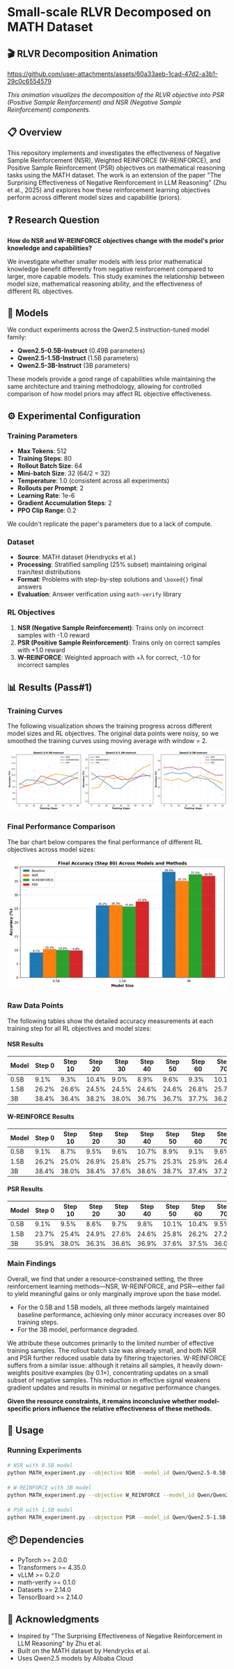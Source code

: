 # Small-scale RLVR Decomposed on MATH Dataset

## 🎬 RLVR Decomposition Animation

https://github.com/user-attachments/assets/60a33aeb-1cad-47d2-a3b1-29c0c6554579

*This animation visualizes the decomposition of the RLVR objective into PSR (Positive Sample Reinforcement) and NSR (Negative Sample Reinforcement) components.*

## 📋 Overview

This repository implements and investigates the effectiveness of Negative Sample Reinforcement (NSR), Weighted REINFORCE (W-REINFORCE), and Positive Sample Reinforcement (PSR) objectives on mathematical reasoning tasks using the MATH dataset. The work is an extension of the paper "The Surprising Effectiveness of Negative Reinforcement in LLM Reasoning" (Zhu et al., 2025) and explores how these reinforcement learning objectives perform across different model sizes and capabilitie (priors).

## ❓ Research Question

**How do NSR and W-REINFORCE objectives change with the model's prior knowledge and capabilities?**

We investigate whether smaller models with less prior mathematical knowledge benefit differently from negative reinforcement compared to larger, more capable models. This study examines the relationship between model size, mathematical reasoning ability, and the effectiveness of different RL objectives.

## 🤖 Models

We conduct experiments across the Qwen2.5 instruction-tuned model family:

- **Qwen2.5-0.5B-Instruct** (0.49B parameters)
- **Qwen2.5-1.5B-Instruct** (1.5B parameters) 
- **Qwen2.5-3B-Instruct** (3B parameters)

These models provide a good range of capabilities while maintaining the same architecture and training methodology, allowing for controlled comparison of how model priors may affect RL objective effectiveness.

## ⚙️ Experimental Configuration

### Training Parameters
- **Max Tokens**: 512
- **Training Steps**: 80
- **Rollout Batch Size**: 64
- **Mini-batch Size**: 32 (64/2 = 32)
- **Temperature**: 1.0 (consistent across all experiments)
- **Rollouts per Prompt**: 2
- **Learning Rate**: 1e-6
- **Gradient Accumulation Steps**: 2
- **PPO Clip Range**: 0.2

We couldn't replicate the paper's parameters due to a lack of compute. 

### Dataset
- **Source**: MATH dataset (Hendrycks et al.)
- **Processing**: Stratified sampling (25% subset) maintaining original train/test distributions
- **Format**: Problems with step-by-step solutions and `\boxed{}` final answers
- **Evaluation**: Answer verification using `math-verify` library

### RL Objectives
1. **NSR (Negative Sample Reinforcement)**: Trains only on incorrect samples with -1.0 reward
2. **PSR (Positive Sample Reinforcement)**: Trains only on correct samples with +1.0 reward  
3. **W-REINFORCE**: Weighted approach with +λ for correct, -1.0 for incorrect samples

## 📊 Results (Pass#1)

### Training Curves

The following visualization shows the training progress across different model sizes and RL objectives. The original data points were noisy, so we smoothed the training curves using moving average with window = 2. 

![Training Curves](visualizations/training_curves_smoothed.png) 

### Final Performance Comparison

The bar chart below compares the final performance of different RL objectives across model sizes:

![Final Performance Comparison](visualizations/final_performance_comparison.png)

### Raw Data Points

The following tables show the detailed accuracy measurements at each training step for all RL objectives and model sizes:

#### NSR Results

| Model | Step 0 | Step 10 | Step 20 | Step 30 | Step 40 | Step 50 | Step 60 | Step 70 | Step 80 |
|-------|--------|---------|---------|---------|---------|---------|---------|---------|---------|
| 0.5B  | 9.1%   | 9.3%    | 10.4%   | 9.0%    | 8.9%    | 9.6%    | 9.3%    | 10.1%   | 10.3%   |
| 1.5B  | 26.2%  | 26.6%   | 24.5%   | 24.5%   | 24.6%   | 24.6%   | 26.8%   | 25.7%   | 26.3%   |
| 3B    | 38.4%  | 36.4%   | 38.2%   | 38.0%   | 36.7%   | 36.7%   | 37.7%   | 36.2%   | 35.1%   |

#### W-REINFORCE Results

| Model | Step 0 | Step 10 | Step 20 | Step 30 | Step 40 | Step 50 | Step 60 | Step 70 | Step 80 |
|-------|--------|---------|---------|---------|---------|---------|---------|---------|---------|
| 0.5B  | 9.1%   | 8.7%    | 9.5%    | 9.6%    | 10.7%   | 8.9%    | 9.1%    | 9.6%    | 10.0%   |
| 1.5B  | 26.2%  | 25.0%   | 26.9%   | 25.8%   | 25.7%   | 25.3%   | 25.9%   | 26.4%   | 25.8%   |
| 3B    | 38.4%  | 38.0%   | 38.4%   | 37.6%   | 38.6%   | 38.7%   | 37.4%   | 37.2%   | 37.5%   |

#### PSR Results

| Model | Step 0 | Step 10 | Step 20 | Step 30 | Step 40 | Step 50 | Step 60 | Step 70 | Step 80 |
|-------|--------|---------|---------|---------|---------|---------|---------|---------|---------|
| 0.5B  | 9.1%   | 9.5%    | 8.6%    | 9.7%    | 9.8%    | 10.1%   | 10.4%   | 9.5%    | 9.8%    |
| 1.5B  | 23.7%  | 25.4%   | 24.9%   | 27.6%   | 24.6%   | 25.8%   | 26.2%   | 27.2%   | 27.6%   |
| 3B    | 35.9%  | 38.0%   | 36.3%   | 36.6%   | 36.9%   | 37.6%   | 37.5%   | 36.0%   | 36.9%   |

### Main Findings

Overall, we find that under a resource-constrained setting, the three reinforcement learning methods—NSR, W-REINFORCE, and PSR—either fail to yield meaningful gains or only marginally improve upon the base model.

* For the 0.5B and 1.5B models, all three methods largely maintained baseline performance, achieving only minor accuracy increases over 80 training steps.
* For the 3B model, performance degraded.

We attribute these outcomes primarily to the limited number of effective training samples. The rollout batch size was already small, and both NSR and PSR further reduced usable data by filtering trajectories. W-REINFORCE suffers from a similar issue: although it retains all samples, it heavily down-weights positive examples (by 0.1×), concentrating updates on a small subset of negative samples. This reduction in effective signal weakens gradient updates and results in minimal or negative performance changes. 

**Given the resource constraints, it remains inconclusive whether model-specific priors influence the relative effectiveness of these methods.**

## 🚀 Usage

### Running Experiments

```bash
# NSR with 0.5B model
python MATH_experiment.py --objective NSR --model_id Qwen/Qwen2.5-0.5B-Instruct

# W-REINFORCE with 3B model  
python MATH_experiment.py --objective W_REINFORCE --model_id Qwen/Qwen2.5-3B-Instruct

# PSR with 1.5B model
python MATH_experiment.py --objective PSR --model_id Qwen/Qwen2.5-1.5B-Instruct
```

## 📦 Dependencies

- PyTorch >= 2.0.0
- Transformers >= 4.35.0
- vLLM >= 0.2.0
- math-verify >= 0.1.0
- Datasets >= 2.14.0
- TensorBoard >= 2.14.0


## 🙏 Acknowledgments

- Inspired by "The Surprising Effectiveness of Negative Reinforcement in LLM Reasoning" by Zhu et al.
- Built on the MATH dataset by Hendrycks et al.
- Uses Qwen2.5 models by Alibaba Cloud
